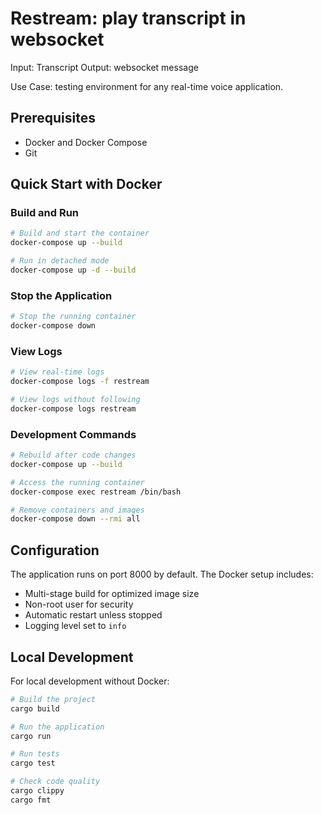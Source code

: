 # Restream: play transcript in websocket

Input: Transcript
Output: websocket message

Use Case: testing environment for any real-time voice application.

## Prerequisites

- Docker and Docker Compose
- Git

## Quick Start with Docker

### Build and Run

```bash
# Build and start the container
docker-compose up --build

# Run in detached mode
docker-compose up -d --build
```

### Stop the Application

```bash
# Stop the running container
docker-compose down
```

### View Logs

```bash
# View real-time logs
docker-compose logs -f restream

# View logs without following
docker-compose logs restream
```

### Development Commands

```bash
# Rebuild after code changes
docker-compose up --build

# Access the running container
docker-compose exec restream /bin/bash

# Remove containers and images
docker-compose down --rmi all
```

## Configuration

The application runs on port 8000 by default. The Docker setup includes:

- Multi-stage build for optimized image size
- Non-root user for security
- Automatic restart unless stopped
- Logging level set to `info`

## Local Development

For local development without Docker:

```bash
# Build the project
cargo build

# Run the application
cargo run

# Run tests
cargo test

# Check code quality
cargo clippy
cargo fmt
```
